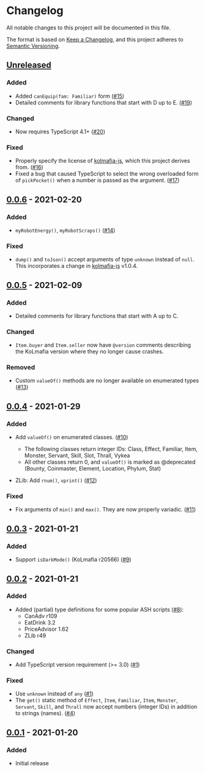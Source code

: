 # Changelog

All notable changes to this project will be documented in this file.

The format is based on [Keep a Changelog](https://keepachangelog.com/en/1.0.0/),
and this project adheres to [Semantic Versioning](https://semver.org/spec/v2.0.0.html).

## [Unreleased]

### Added

- Added `canEquip(fam: Familiar)` form ([#15])
- Detailed comments for library functions that start with D up to E. ([#19])

### Changed

- Now requires TypeScript 4.1+ ([#20])

### Fixed

- Properly specify the license of [kolmafia-js], which this project derives
  from. ([#16])
- Fixed a bug that caused TypeScript to select the wrong overloaded form of
  `pickPocket()` when a number is passed as the argument. ([#17])

[#15]: https://github.com/pastelmind/kolmafia-types/pull/15
[#16]: https://github.com/pastelmind/kolmafia-types/pull/16
[#17]: https://github.com/pastelmind/kolmafia-types/pull/17
[#19]: https://github.com/pastelmind/kolmafia-types/pull/19
[#20]: https://github.com/pastelmind/kolmafia-types/pull/20

## [0.0.6] - 2021-02-20

### Added

- `myRobotEnergy()`, `myRobotScraps()` ([#14])

### Fixed

- `dump()` and `toJson()` accept arguments of type `unknown` instead of `null`.
  This incorporates a change in [kolmafia-js] v1.0.4.

[#14]: https://github.com/pastelmind/kolmafia-types/pull/14

## [0.0.5] - 2021-02-09

### Added

- Detailed comments for library functions that start with A up to C.

### Changed

- `Item.buyer` and `Item.seller` now have `@version` comments describing the
  KoLmafia version where they no longer cause crashes.

### Removed

- Custom `valueOf()` methods are no longer available on enumerated types ([#13])

[#13]: https://github.com/pastelmind/kolmafia-types/pull/13

## [0.0.4] - 2021-01-29

### Added

- Add `valueOf()` on enumerated classes. ([#10])

  - The following classes return integer IDs:
    Class, Effect, Familiar, Item, Monster, Servant, Skill, Slot, Thrall, Vykea
  - All other classes return 0, and `valueOf()` is marked as @deprecated
    (Bounty, Coinmaster, Element, Location, Phylum, Stat)

- ZLib: Add `rnum()`, `vprint()` ([#12])

### Fixed

- Fix arguments of `min()` and `max()`. They are now properly variadic. ([#11])

[#10]: https://github.com/pastelmind/kolmafia-types/pull/10
[#11]: https://github.com/pastelmind/kolmafia-types/pull/11
[#12]: https://github.com/pastelmind/kolmafia-types/pull/12

## [0.0.3] - 2021-01-21

### Added

- Support `isDarkMode()` (KoLmafia r20566) ([#9])

[#9]: https://github.com/pastelmind/kolmafia-types/pull/9

## [0.0.2] - 2021-01-21

### Added

- Added (partial) type definitions for some popular ASH scripts ([#8]):
  - CanAdv r109
  - EatDrink 3.2
  - PriceAdvisor 1.62
  - ZLib r49

### Changed

- Add TypeScript version requirement (>= 3.0) ([#1])

### Fixed

- Use `unknown` instead of `any` ([#1])
- The `get()` static method of `Effect`, `Item`, `Familiar`, `Item`, `Monster`,
  `Servant`, `Skill`, and `Thrall` now accept numbers (integer IDs) in addition
  to strings (names). ([#4])

[#1]: https://github.com/pastelmind/kolmafia-types/pull/1
[#4]: https://github.com/pastelmind/kolmafia-types/pull/4
[#8]: https://github.com/pastelmind/kolmafia-types/pull/8

## [0.0.1] - 2021-01-20

### Added

- Initial release

[unreleased]: https://github.com/pastelmind/kolmafia-types/compare/v0.0.6...HEAD
[0.0.6]: https://github.com/pastelmind/kolmafia-types/compare/v0.0.5...v0.0.6
[0.0.5]: https://github.com/pastelmind/kolmafia-types/compare/v0.0.4...v0.0.5
[0.0.4]: https://github.com/pastelmind/kolmafia-types/compare/v0.0.3...v0.0.4
[0.0.3]: https://github.com/pastelmind/kolmafia-types/compare/v0.0.2...v0.0.3
[0.0.2]: https://github.com/pastelmind/kolmafia-types/compare/v0.0.1...v0.0.2
[0.0.1]: https://github.com/pastelmind/kolmafia-types/releases/tag/v0.0.1
[kolmafia-js]: https://github.com/Loathing-Associates-Scripting-Society/kolmafia-js
